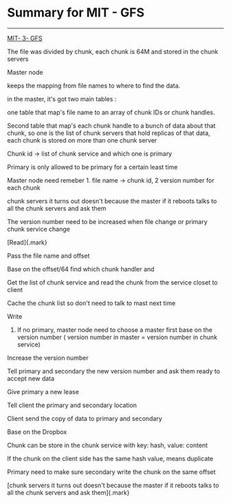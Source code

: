 # Summary for MIT - GFS



---

[MIT- 3- GFS](onenote:..MIT.one#MIT-%203-%20GFS%20&section-id={B73BEFC0-606E-044E-89A5-61AF37C842BB}&page-id={842A70A8-9291-BD49-9228-69DE5A23B94B}&end&base-path=https://d.docs.live.net/77339d157d673f41/Documents/System%20Design)



The file was divided by chunk, each chunk is 64M and stored in the chunk servers







Master node



keeps the mapping from file names to where to find the data.



in the master, it's got two main tables :



one table that map's file name to an array of chunk IDs or chunk handles.



Second table that map's each chunk handle to a bunch of data about that chunk, so one is the list of chunk servers that hold replicas of that data, each chunk is stored on more than one chunk server



Chunk id -> list of chunk service and which one is primary



Primary is only allowed to be primary for a certain least time





Master node need remeber 1. file name -> chunk id, 2 version number for each chunk



chunk servers it turns out doesn't because the master if it reboots talks to all the chunk servers and ask them



The version number need to be increased when file change or primary chunk service change





[Read]{.mark}



Pass the file name and offset

Base on the offset/64 find which chunk handler and



Get the list of chunk service and read the chunk from the service closet to client



Cache the chunk list so don't need to talk to mast next time





Write

1.  If no primary, master node need to choose a master first base on the version number ( version number in master = version number in chunk service)



Increase the version number



Tell primary and secondary the new version number and ask them ready to accept new data



Give primary a new lease



Tell client the primary and secondary location



Client send the copy of data to primary and secondary



Base on the Dropbox

Chunk can be store in the chunk service with key: hash, value: content

If the chunk on the client side has the same hash value, means duplicate



Primary need to make sure secondary write the chunk on the same offset



[chunk servers it turns out doesn't because the master if it reboots talks to all the chunk servers and ask them]{.mark}












